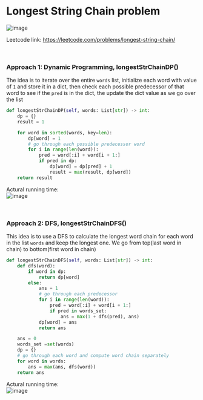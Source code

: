 # Longest String Chain problem
![image](https://user-images.githubusercontent.com/25105806/136459344-9c7dabde-dde9-48f8-9bcb-e3dfddafa63d.png)

Leetcode link: https://leetcode.com/problems/longest-string-chain/

<br />

### Approach 1: Dynamic Programming, longestStrChainDP()
The idea is to iterate over the entire `words` list, initialize each word with value of `1` and store it in a dict, then check each possible predecessor of that word to see if the `pred` is in the dict, the update the dict value as we go over the list

```python
def longestStrChainDP(self, words: List[str]) -> int:
    dp = {}
    result = 1

    for word in sorted(words, key=len):
        dp[word] = 1
        # go through each possible predecessor word
        for i in range(len(word)):
            pred = word[:i] + word[i + 1:] 
            if pred in dp:
                dp[word] = dp[pred] + 1
                result = max(result, dp[word])
    return result
```

Actural running time:\
![image](https://user-images.githubusercontent.com/25105806/136459730-446e86e1-350c-42e7-9e48-a1e5dcbb8bd1.png)

<br />

### Approach 2: DFS, longestStrChainDFS()
This idea is to use a DFS to calculate the longest word chain for each word in the list `words` and keep the longest one. We go from top(last word in chain) to bottom(first word in chain)

```python
def longestStrChainDFS(self, words: List[str]) -> int:
    def dfs(word):
        if word in dp: 
            return dp[word]
        else:
            ans = 1
            # go through each predecessor
            for i in range(len(word)):
                pred = word[:i] + word[i + 1:]
                if pred in words_set:
                    ans = max(1 + dfs(pred), ans)
            dp[word] = ans
            return ans

    ans = 0
    words_set =set(words)
    dp = {}    
    # go through each word and compute word chain separately
    for word in words:
        ans = max(ans, dfs(word))
    return ans
```

Actural running time:\
![image](https://user-images.githubusercontent.com/25105806/136460057-28170728-c285-4ad1-a3c2-44b28dc1bd27.png)
